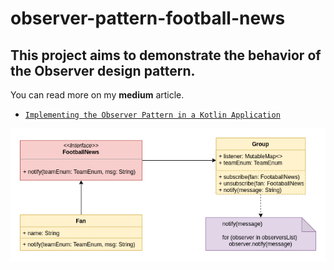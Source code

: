 # observer-pattern-football-news


## This project aims to demonstrate the behavior of the Observer design pattern.

You can read more on my <b>medium</b> article.

- [`Implementing the Observer Pattern in a Kotlin Application`](https://ricardohsmello.medium.com/implementing-the-observer-pattern-in-a-kotlin-application-381aa117e2f5) 


![](images/draw.png)
